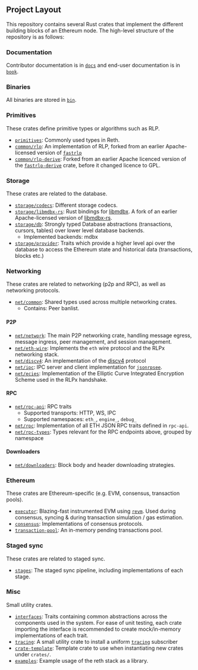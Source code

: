 ## Project Layout

This repository contains several Rust crates that implement the different building blocks of an Ethereum node. The high-level structure of the repository is as follows:

### Documentation

Contributor documentation is in [`docs`](../../docs) and end-user documentation is in [`book`](../../book).

### Binaries

All binaries are stored in [`bin`](../../bin).

### Primitives

These crates define primitive types or algorithms such as RLP.

- [`primitives`](../../crates/primitives): Commonly used types in Reth.
- [`common/rlp`](../../crates/common/rlp): An implementation of RLP, forked from an earlier Apache-licensed version of [`fastrlp`][fastrlp]
- [`common/rlp-derive`](../../crates/common/rlp-derive): Forked from an earlier Apache licenced version of the [`fastrlp-derive`][fastrlp-derive] crate, before it changed licence to GPL.

### Storage

These crates are related to the database.

- [`storage/codecs`](../../crates/storage/codecs): Different storage codecs.
- [`storage/libmdbx-rs`](../../crates/storage/libmdbx-rs): Rust bindings for [libmdbx](https://libmdbx.dqdkfa.ru). A fork of an earlier Apache-licensed version of [libmdbx-rs][libmdbx-rs].
- [`storage/db`](../../crates/storage/db): Strongly typed Database abstractions (transactions, cursors, tables) over lower level database backends.
  - Implemented backends: mdbx
- [`storage/provider`](../../crates/storage/provider): Traits which provide a higher level api over the database to access the Ethereum state and historical data (transactions, blocks etc.)

### Networking

These crates are related to networking (p2p and RPC), as well as networking protocols.

- [`net/common`](../../crates/net/common): Shared types used across multiple networking crates.
  - Contains: Peer banlist.


#### P2P

- [`net/network`](../../crates/net/network): The main P2P networking crate, handling message egress, message ingress, peer management, and session management.
- [`net/eth-wire`](../../crates/net/eth-wire): Implements the `eth` wire protocol and the RLPx networking stack.
- [`net/discv4`](../../crates/net/discv4): An implementation of the [discv4][discv4] protocol
- [`net/ipc`](../../crates/net/ipc): IPC server and client implementation for [`jsonrpsee`][jsonrpsee].
- [`net/ecies`](../../crates/net/ecies): Implementation of the Elliptic Curve Integrated Encryption Scheme used in the RLPx handshake.

#### RPC

- [`net/rpc-api`](../../crates/net/rpc-api): RPC traits
  - Supported transports: HTTP, WS, IPC
  - Supported namespaces: `eth_`, `engine_`, `debug_`
- [`net/rpc`](../../crates/net/rpc): Implementation of all ETH JSON RPC traits defined in `rpc-api`.
- [`net/rpc-types`](../../crates/net/rpc-types): Types relevant for the RPC endpoints above, grouped by namespace

#### Downloaders

- [`net/downloaders`](../../crates/net/downloaders/): Block body and header downloading strategies.

### Ethereum

These crates are Ethereum-specific (e.g. EVM, consensus, transaction pools).

- [`executor`](../../crates/executor): Blazing-fast instrumented EVM using [`revm`](https://github.com/bluealloy/revm/). Used during consensus, syncing & during transaction simulation / gas estimation.
- [`consensus`](../../crates/consensus): Implementations of consensus protocols.
- [`transaction-pool`](../../crates/transaction-pool): An in-memory pending transactions pool.

### Staged sync

These crates are related to staged sync.

- [`stages`](../../crates/stages): The staged sync pipeline, including implementations of each stage.

### Misc

Small utility crates.

- [`interfaces`](../../crates/interfaces): Traits containing common abstractions across the components used in the system. For ease of unit testing, each crate importing the interface is recommended to create mock/in-memory implementations of each trait.
- [`tracing`](../../crates/tracing): A small utility crate to install a uniform [`tracing`][tracing] subscriber
- [`crate-template`](../../crate-template): Template crate to use when instantiating new crates under `crates/`.
- [`examples`](../../examples): Example usage of the reth stack as a library.

[fastrlp]: https://crates.io/crates/fastrlp
[fastrlp-derive]: https://crates.io/crates/fastrlp-derive
[libmdbx-rs]: https://crates.io/crates/libmdbx
[discv4]: https://github.com/ethereum/devp2p/blob/master/discv4.md
[jsonrpsee]: https://github.com/paritytech/jsonrpsee/
[tracing]: https://crates.io/crates/tracing